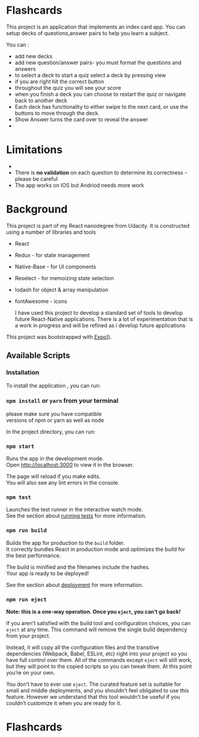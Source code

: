 # Flashcards


This project is an application that implements an index card app.
You can setup decks of questions,answer pairs to help you learn a subject.

You can  : 
        
* add new decks
* add new question/answer pairs- you must format the questions and answers
* to select a deck to start a quiz select a deck by pressing view
* if you are right hit the correct button
* throughout the quiz you will see your score
* when you finish a deck you can choose to restart the quiz or navigate back to another deck
* Each deck has functionality to either swipe to the next card, or use the buttons to move through the deck.
* Show Answer turns the card over to reveal the answer
* 





# Limitations
*  
* There is **no validation** on each question to determine its correctness - please be careful
* The app works on IOS but Andriod needs more work 

# Background
This project is part of my React nanodegree from Udacity. It is constructed using a number of libraries and tools 
* React
* Redux - for state management
* Native-Base - for UI components
* Reselect - for memoizing state selection
* lodash for object & array manipulation
* fontAwesome - icons 
  
  I have used this project to develop a standard set of tools to develop future React-Native applications. There is a lot of experimentation that is a work in progress and will be refined as i develop future applications

This project was bootstrapped with [Expo]([https://expo.io/)]).
## Available Scripts

### Installation
To install the application , you can run:

### `npm install` or `yarn` from your terminal

please make sure you have compatible <br>
versions of npm or yarn as well as node


In the project directory, you can run:

### `npm start`

Runs the app in the development mode.<br>
Open [http://localhost:3000](http://localhost:3000) to view it in the browser.

The page will reload if you make edits.<br>
You will also see any lint errors in the console.

### `npm test`

Launches the test runner in the interactive watch mode.<br>
See the section about [running tests](https://facebook.github.io/create-react-app/docs/running-tests) for more information.

### `npm run build`

Builds the app for production to the `build` folder.<br>
It correctly bundles React in production mode and optimizes the build for the best performance.

The build is minified and the filenames include the hashes.<br>
Your app is ready to be deployed!

See the section about [deployment](https://facebook.github.io/create-react-app/docs/deployment) for more information.

### `npm run eject`

**Note: this is a one-way operation. Once you `eject`, you can’t go back!**

If you aren’t satisfied with the build tool and configuration choices, you can `eject` at any time. This command will remove the single build dependency from your project.

Instead, it will copy all the configuration files and the transitive dependencies (Webpack, Babel, ESLint, etc) right into your project so you have full control over them. All of the commands except `eject` will still work, but they will point to the copied scripts so you can tweak them. At this point you’re on your own.

You don’t have to ever use `eject`. The curated feature set is suitable for small and middle deployments, and you shouldn’t feel obligated to use this feature. However we understand that this tool wouldn’t be useful if you couldn’t customize it when you are ready for it.


# Flashcards
